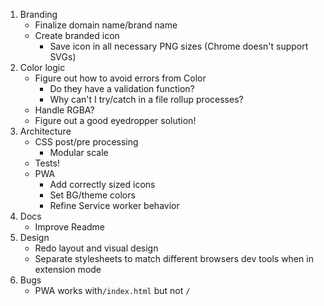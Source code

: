 1. Branding
   - Finalize domain name/brand name
   - Create branded icon
     - Save icon in all necessary PNG sizes (Chrome doesn't support SVGs)
2. Color logic
   - Figure out how to avoid errors from Color
     - Do they have a validation function?
     - Why can't I try/catch in a file rollup processes?
   - Handle RGBA?
   - Figure out a good eyedropper solution!
3. Architecture
   - CSS post/pre processing
     - Modular scale
   - Tests!
   - PWA
     - Add correctly sized icons
     - Set BG/theme colors
     - Refine Service worker behavior
4. Docs
   - Improve Readme
5. Design
   - Redo layout and visual design
   - Separate stylesheets to match different browsers dev tools when in extension mode
6. Bugs
   - PWA works with`/index.html` but not `/`
